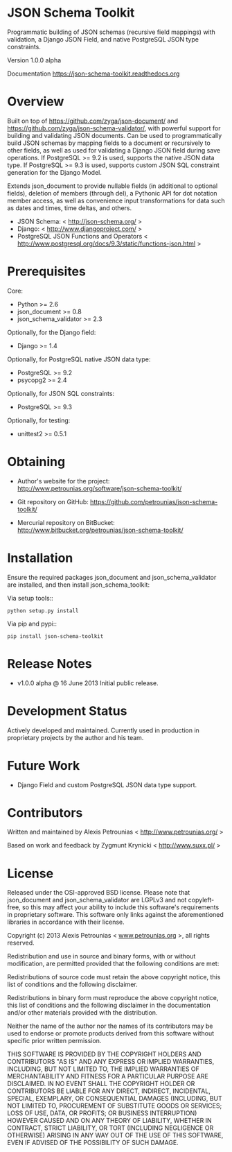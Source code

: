JSON Schema Toolkit
===================

Programmatic building of JSON schemas (recursive field mappings) with
validation, a Django JSON Field, and native PostgreSQL JSON type constraints.

Version 1.0.0 alpha

Documentation https://json-schema-toolkit.readthedocs.org

Overview
========

Built on top of https://github.com/zyga/json-document/ and
https://github.com/zyga/json-schema-validator/, with
powerful support for building and validating JSON documents. Can be used to
programmatically build JSON schemas by mapping fields to a document or
recursively to other fields, as well as used for validating a Django JSON field
during save operations. If PostgreSQL >= 9.2 is used, supports the native JSON
data type. If PostgreSQL >= 9.3 is used, supports custom JSON SQL constraint
generation for the Django Model.

Extends json_document to provide nullable fields (in additional to optional
fields), deletion of members (through del), a Pythonic API for dot notation
member access, as well as convenience input transformations for data such as
dates and times, time deltas, and others.

* JSON Schema: < http://json-schema.org/ >
* Django: < http://www.djangoproject.com/ >
* PostgreSQL JSON Functions and Operators
  < http://www.postgresql.org/docs/9.3/static/functions-json.html >


Prerequisites
=============

Core:

- Python >= 2.6
- json_document >= 0.8
- json_schema_validator >= 2.3


Optionally, for the Django field:

- Django >= 1.4


Optionally, for PostgreSQL native JSON data type:

- PostgreSQL >= 9.2
- psycopg2 >= 2.4


Optionally, for JSON SQL constraints:

- PostgreSQL >= 9.3


Optionally, for testing:

- unittest2 >= 0.5.1


Obtaining
=========

- Author's website for the project: http://www.petrounias.org/software/json-schema-toolkit/

- Git repository on GitHub: https://github.com/petrounias/json-schema-toolkit/

- Mercurial repository on BitBucket: http://www.bitbucket.org/petrounias/json-schema-toolkit/


Installation
============

Ensure the required packages json_document and json_schema_validator are
installed, and then install json_schema_toolkit:

Via setup tools::

    python setup.py install

Via pip and pypi::

    pip install json-schema-toolkit


Release Notes
=============

- v1.0.0 alpha @ 16 June 2013 Initial public release.


Development Status
==================

Actively developed and maintained. Currently used in production in proprietary
projects by the author and his team.


Future Work
===========

- Django Field and custom PostgreSQL JSON data type support.


Contributors
============

Written and maintained by Alexis Petrounias < http://www.petrounias.org/ >

Based on work and feedback by Zygmunt Krynicki < http://www.suxx.pl/ >


License
=======

Released under the OSI-approved BSD license. Please note that json_document and
json_schema_validator are LGPLv3 and not copyleft-free, so this may affect your
ability to include this software's requirements in proprietary software. This
software only links against the aforementioned libraries in accordance with
their license.

Copyright (c) 2013 Alexis Petrounias < www.petrounias.org >,
all rights reserved.

Redistribution and use in source and binary forms, with or without modification,
are permitted provided that the following conditions are met:

Redistributions of source code must retain the above copyright notice, this list
of conditions and the following disclaimer.

Redistributions in binary form must reproduce the above copyright notice, this
list of conditions and the following disclaimer in the documentation and/or
other materials provided with the distribution.

Neither the name of the author nor the names of its contributors may be used to
endorse or promote products derived from this software without specific prior
written permission.

THIS SOFTWARE IS PROVIDED BY THE COPYRIGHT HOLDERS AND CONTRIBUTORS "AS IS" AND
ANY EXPRESS OR IMPLIED WARRANTIES, INCLUDING, BUT NOT LIMITED TO, THE IMPLIED
WARRANTIES OF MERCHANTABILITY AND FITNESS FOR A PARTICULAR PURPOSE ARE
DISCLAIMED. IN NO EVENT SHALL THE COPYRIGHT HOLDER OR CONTRIBUTORS BE LIABLE FOR
ANY DIRECT, INDIRECT, INCIDENTAL, SPECIAL, EXEMPLARY, OR CONSEQUENTIAL DAMAGES
(INCLUDING, BUT NOT LIMITED TO, PROCUREMENT OF SUBSTITUTE GOODS OR SERVICES;
LOSS OF USE, DATA, OR PROFITS; OR BUSINESS INTERRUPTION) HOWEVER CAUSED AND ON
ANY THEORY OF LIABILITY, WHETHER IN CONTRACT, STRICT LIABILITY, OR TORT
(INCLUDING NEGLIGENCE OR OTHERWISE) ARISING IN ANY WAY OUT OF THE USE OF THIS
SOFTWARE, EVEN IF ADVISED OF THE POSSIBILITY OF SUCH DAMAGE.

